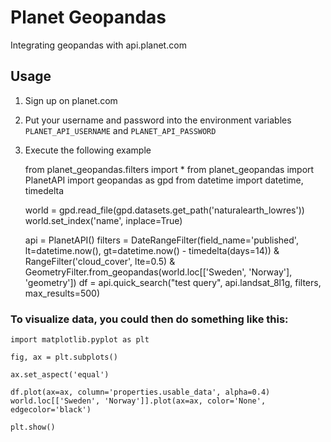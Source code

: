 # Planet Geopandas
Integrating geopandas with api.planet.com

## Usage

1) Sign up on planet.com
2) Put your username and password into the environment variables `PLANET_API_USERNAME` and `PLANET_API_PASSWORD`
3) Execute the following example


    from planet_geopandas.filters import *
    from planet_geopandas import PlanetAPI
    import geopandas as gpd
    from datetime import datetime, timedelta

    world = gpd.read_file(gpd.datasets.get_path('naturalearth_lowres'))
    world.set_index('name', inplace=True)
    
    api = PlanetAPI()
    filters = DateRangeFilter(field_name='published', lt=datetime.now(), gt=datetime.now() - timedelta(days=14)) & \
        RangeFilter('cloud_cover', lte=0.5) & \
        GeometryFilter.from_geopandas(world.loc[['Sweden', 'Norway'], 'geometry'])
    df = api.quick_search("test query", api.landsat_8l1g, filters, max_results=500)

### To visualize data, you could then do something like this:

    import matplotlib.pyplot as plt

    fig, ax = plt.subplots()

    ax.set_aspect('equal')

    df.plot(ax=ax, column='properties.usable_data', alpha=0.4)
    world.loc[['Sweden', 'Norway']].plot(ax=ax, color='None', edgecolor='black')

    plt.show()
